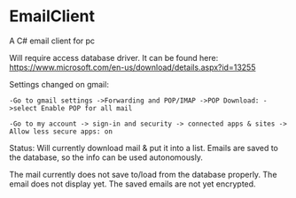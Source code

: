# EmailClient

A C# email client for pc

Will require access database driver. It can be found here: https://www.microsoft.com/en-us/download/details.aspx?id=13255

Settings changed on gmail:

	-Go to gmail settings ->Forwarding and POP/IMAP ->POP Download: ->select Enable POP for all mail

	-Go to my account -> sign-in and security -> connected apps & sites -> Allow less secure apps: on

Status:
Will currently download mail & put it into a list. Emails are saved to the database, so the info can be used autonomously.

The mail currently does not save to/load from the database properly. The email does not display yet. The saved emails are not yet encrypted.
